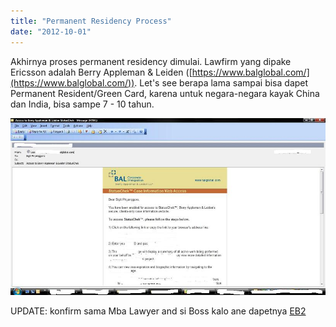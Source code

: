 ```yaml
---
title: "Permanent Residency Process"
date: "2012-10-01"
---
```


Akhirnya proses permanent residency dimulai. Lawfirm yang dipake Ericsson adalah Berry Appleman & Leiden ([https://www.balglobal.com/](https://www.balglobal.com/)). Let's see berapa lama sampai bisa dapet Permanent Resident/Green Card, karena untuk negara-negara kayak China dan India, bisa sampe 7 - 10 tahun.

![](images/balsmall.jpg "BAL")

UPDATE: konfirm sama Mba Lawyer and si Boss kalo ane dapetnya [EB2](https://www.uscis.gov/portal/site/uscis/menuitem.eb1d4c2a3e5b9ac89243c6a7543f6d1a/?vgnextoid=816a83453d4a3210VgnVCM100000b92ca60aRCRD&vgnextchannel=816a83453d4a3210VgnVCM100000b92ca60aRCRD "EB2 Green Card")
